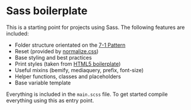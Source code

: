 # Sass boilerplate

This is a starting point for projects using Sass. The following features are included:

* Folder structure orientated on the [7-1 Pattern](http://sass-guidelin.es/#the-7-1-pattern)
* Reset (provided by [normalize.css](https://necolas.github.io/normalize.css/))
* Base styling and best practices
* Print styles (taken from [HTML5 boilerplate](https://html5boilerplate.com/))
* Useful mixins (bemify, mediaquery, prefix, font-size)
* Helper functions, classes and placeholders
* Base variable template

Everything is included in the `main.scss` file. To get started compile everything using this as entry point.

